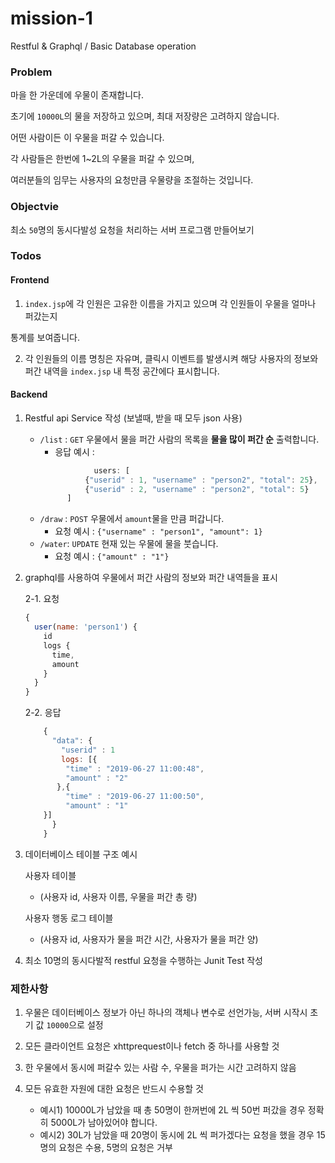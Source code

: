# mission-1
Restful &amp; Graphql / Basic Database operation

### Problem

마을 한 가운데에 우물이 존재합니다. 

초기에 `10000L`의 물을 저장하고 있으며, 최대 저장량은 고려하지 않습니다.

어떤 사람이든 이 우물을 퍼갈 수 있습니다.

각 사람들은 한번에 1~2L의 우물을 퍼갈 수 있으며, 

여러분들의 임무는 사용자의 요청만큼 우물량을 조절하는 것입니다. 

### Objectvie

최소 ``50``명의 동시다발성 요청을 처리하는 서버 프로그램 만들어보기

### Todos

#### Frontend
1. ``index.jsp``에 각 인원은 고유한 이름을 가지고 있으며 각 인원들이 우물을 얼마나 퍼갔는지

통계를 보여줍니다.

2. 각 인원들의 이름 명칭은 자유며, 클릭시 이벤트를 발생시켜 해당 사용자의 정보와 퍼간 내역을 `index.jsp` 내 특정 공간에다 표시합니다.

#### Backend

1. Restful api Service 작성 (보낼때, 받을 때 모두 json 사용)    
    - ``/list`` : `GET` 우물에서 물을 퍼간 사람의 목록을 **물을 많이 퍼간 순** 출력합니다.
        - 응답 예시 :
        ```js
                    users: [
                  {"userid" : 1, "username" : "person2", "total": 25},
                  {"userid" : 2, "username" : "person2", "total": 5}
              ]
         ```
    - ``/draw`` : ``POST`` 우물에서 `amount`물을 만큼 퍼갑니다.
        - 요청 예시 : ``{"username" : "person1", "amount": 1}``
    - ``/water``: `UPDATE` 현재 있는 우물에 물을 붓습니다.
        - 요청 예시 : ``{"amount" : "1"}``
        
2. graphql를 사용하여 우물에서 퍼간 사람의 정보와 퍼간 내역들을 표시
    
    2-1. 요청
    
    ```js
    {
      user(name: 'person1') {
        id
        logs {
          time,
          amount
        }
      }
    }     
    ```
    2-2. 응답
    ```js
        {
          "data": {
            "userid" : 1
            logs: [{
             "time" : "2019-06-27 11:00:48",
             "amount" : "2"    
           },{
             "time" : "2019-06-27 11:00:50",
             "amount" : "1"  
        }]
          }
        }     
      ```
3. 데이터베이스 테이블 구조 예시

    사용자 테이블
    
    - (사용자 id, 사용자 이름, 우물을 퍼간 총 량)
    
    사용자 행동 로그 테이블
    
    - (사용자 id, 사용자가 물을 퍼간 시간, 사용자가 물을 퍼간 양)
   
4. 최소 10명의 동시다발적 restful 요청을 수행하는 Junit Test 작성

### 제한사항

1. 우물은 데이터베이스 정보가 아닌 하나의 객체나 변수로 선언가능, 서버 시작시 초기 값 `10000`으로 설정

2. 모든 클라이언트 요청은 xhttprequest이나 fetch 중 하나를 사용할 것

3. 한 우물에서 동시에 퍼갈수 있는 사람 수, 우물을 퍼가는 시간 고려하지 않음

4. 모든 유효한 자원에 대한 요청은 반드시 수용할 것
    - 예시1) 10000L가 남았을 때 총 50명이 한꺼번에 2L 씩 50번 퍼갔을 경우 정확히 5000L가 남아있어야 합니다.
    - 예시2) 30L가 남았을 때 20명이 동시에 2L 씩 퍼가겠다는 요청을 했을 경우 15명의 요청은 수용, 5명의 요청은 거부
